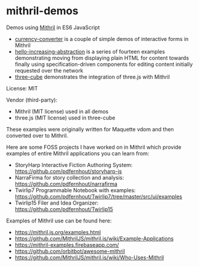 # mithril-demos
Demos using [Mithril](https://mithril.js.org/) in ES6 JavaScript

* [currency-converter](./currency-converter) is a couple of simple demos of interactive forms in Mithril
* [hello-increasing-abstraction](./hello-increasing-abstraction) is a series of fourteen examples demonstrating moving from displaying plain HTML for content towards finally using specification-driven components for editing content initially requested over the network
* [three-cube](./three-cube) demonstrates the integration of three.js with Mithril

License: MIT

Vendor (third-party):

* Mithril (MIT license) used in all demos
* three.js (MIT license) used in three-cube

These examples were originally written for Maquette vdom and then converted over to Mithril.

Here are some FOSS projects I have worked on in Mithril which provide examples of entire Mithril applications you can learn from:
* StoryHarp Interactive Fiction Authoring System: https://github.com/pdfernhout/storyharp-js
* NarraFirma for story collection and analysis: https://github.com/pdfernhout/narrafirma
* Twirlip7 Programmable Notebook with examples: https://github.com/pdfernhout/Twirlip7/tree/master/src/ui/examples
* Twirlip15 Filer and Idea Organizer: https://github.com/pdfernhout/Twirlip15

Examples of Mithril use can be found here:
* https://mithril.js.org/examples.html
* https://github.com/MithrilJS/mithril.js/wiki/Example-Applications
* https://mithril-examples.firebaseapp.com/
* https://github.com/orbitbot/awesome-mithril
* https://github.com/MithrilJS/mithril.js/wiki/Who-Uses-Mithril
